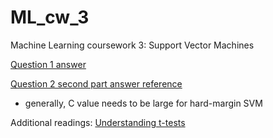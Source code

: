 # ML_cw_3
Machine Learning coursework 3: Support Vector Machines

[Question 1 answer](https://towardsdatascience.com/radial-basis-function-rbf-kernel-the-go-to-kernel-acf0d22c798a)

[Question 2 second part answer reference](https://stackoverflow.com/a/4630731)
- generally, C value needs to be large for hard-margin SVM



Additional readings:
[Understanding t-tests](https://blog.minitab.com/blog/adventures-in-statistics-2/understanding-t-tests-t-values-and-t-distributions)
